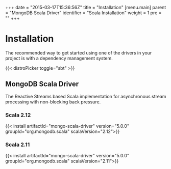 +++
date = "2015-03-17T15:36:56Z"
title = "Installation"
[menu.main]
  parent = "MongoDB Scala Driver"
  identifier = "Scala Installation"
  weight = 1
  pre = "<i class='fa'></i>"
+++

# Installation

The recommended way to get started using one of the drivers in your project is with a dependency management system.

{{< distroPicker toggle="sbt" >}}

## MongoDB Scala Driver

The Reactive Streams based Scala implementation for asynchronous stream processing with non-blocking back pressure.

### Scala 2.12

{{< install artifactId="mongo-scala-driver" version="5.0.0" groupId="org.mongodb.scala" scalaVersion="2.12">}}

### Scala 2.11

{{< install artifactId="mongo-scala-driver" version="5.0.0" groupId="org.mongodb.scala" scalaVersion="2.11">}}
